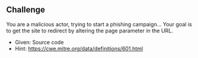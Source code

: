 ## Challenge 
You are a malicious actor, trying to start a phishing campaign... Your goal is to get the site to redirect by altering the page parameter in the URL. 

- Given: Source code 
- Hint: https://cwe.mitre.org/data/definitions/601.html
